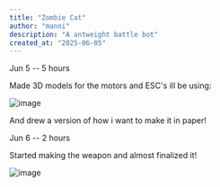```yaml
---
title: "Zombie Cat"
author: "manni"
description: "A antweight battle bot"
created_at: "2025-06-05"
---
```



Jun 5 -- 5 hours

Made 3D models for the motors and ESC's ill be using:

![image](https://github.com/user-attachments/assets/e3499fe5-937b-4f87-951a-db4e96a1f3db)

And drew a version of how i want to make it in paper!

Jun 6 -- 2 hours

Started making the weapon and almost finalized it!

![image](https://github.com/user-attachments/assets/e66f9369-2ebb-403f-aa39-a7b2f71a46d1)
